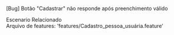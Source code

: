 [Bug] Botão "Cadastrar" não responde após preenchimento válido

Escenario Relacionado  
Arquivo de features: 'features/Cadastro_pessoa_usuária.feature'




